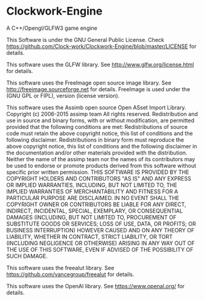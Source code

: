 # Clockwork-Engine
A C++/Opengl/GLFW3 game engine

This Software is under the GNU General Public License. Check https://github.com/Clock-work/Clockwork-Engine/blob/master/LICENSE for details. 

This software uses the GLFW library. See http://www.glfw.org/license.html for details. 

This software uses the FreeImage open source image library. See http://freeimage.sourceforge.net for details.
FreeImage is used under the (GNU GPL or FIPL), version (license version). 


This software uses the Assimb open source Open ASset Import Library.
Copyright (c) 2006-2015 assimp team
All rights reserved.
Redistribution and use in source and binary forms, with or without modification, are permitted provided that the following conditions are met:
Redistributions of source code must retain the above copyright notice, this list of conditions and the following disclaimer.
Redistributions in binary form must reproduce the above copyright notice, this list of conditions and the following disclaimer in the documentation and/or other materials provided with the distribution.
Neither the name of the assimp team nor the names of its contributors may be used to endorse or promote products derived from this software without specific prior written permission.
THIS SOFTWARE IS PROVIDED BY THE COPYRIGHT HOLDERS AND CONTRIBUTORS "AS IS" AND ANY EXPRESS OR IMPLIED WARRANTIES, INCLUDING, BUT NOT LIMITED TO, THE IMPLIED WARRANTIES OF MERCHANTABILITY AND FITNESS FOR A PARTICULAR PURPOSE ARE DISCLAIMED. IN NO EVENT SHALL THE COPYRIGHT OWNER OR CONTRIBUTORS BE LIABLE FOR ANY DIRECT, INDIRECT, INCIDENTAL, SPECIAL, EXEMPLARY, OR CONSEQUENTIAL DAMAGES (INCLUDING, BUT NOT LIMITED TO, PROCUREMENT OF SUBSTITUTE GOODS OR SERVICES; LOSS OF USE, DATA, OR PROFITS; OR BUSINESS INTERRUPTION) HOWEVER CAUSED AND ON ANY THEORY OF LIABILITY, WHETHER IN CONTRACT, STRICT LIABILITY, OR TORT (INCLUDING NEGLIGENCE OR OTHERWISE) ARISING IN ANY WAY OUT OF THE USE OF THIS SOFTWARE, EVEN IF ADVISED OF THE POSSIBILITY OF SUCH DAMAGE.

This software uses the freealut library. See https://github.com/vancegroup/freealut for details. 

This software uses the OpenAl library. See https://www.openal.org/ for details. 
